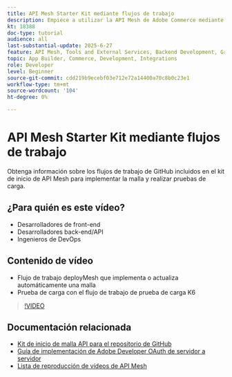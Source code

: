```yaml
---
title: API Mesh Starter Kit mediante flujos de trabajo
description: Empiece a utilizar la API Mesh de Adobe Commerce mediante flujos de trabajo para implementar las pruebas de carga y malla.
kt: 18388
doc-type: tutorial
audience: all
last-substantial-update: 2025-6-27
feature: API Mesh, Tools and External Services, Backend Development, GraphQL, Storefront
topic: App Builder, Commerce, Development, Integrations
role: Developer
level: Beginner
source-git-commit: cdd219b9ecebf03e712e72a14400a70c8b0c23e1
workflow-type: tm+mt
source-wordcount: '104'
ht-degree: 0%

---
```


# API Mesh Starter Kit mediante flujos de trabajo

Obtenga información sobre los flujos de trabajo de GitHub incluidos en el kit de inicio de API Mesh para implementar la malla y realizar pruebas de carga.

## ¿Para quién es este vídeo?

* Desarrolladores de front-end
* Desarrolladores back-end/API
* Ingenieros de DevOps

## Contenido de vídeo

* Flujo de trabajo deployMesh que implementa o actualiza automáticamente una malla
* Prueba de carga con el flujo de trabajo de prueba de carga K6

>[!VIDEO](https://video.tv.adobe.com/v/3464524?learn=on&enablevpops)

## Documentación relacionada

* [Kit de inicio de malla API para el repositorio de GitHub](https://github.com/adobe-commerce/api-mesh-starter-kit)
* [Guía de implementación de Adobe Developer OAuth de servidor a servidor](https://developer.adobe.com/developer-console/docs/guides/authentication/ServerToServerAuthentication/implementation)
* [Lista de reproducción de vídeos de API Mesh](https://experienceleague.adobe.com/en/playlists/commerce-get-started-app-builder-and-api-mesh)
